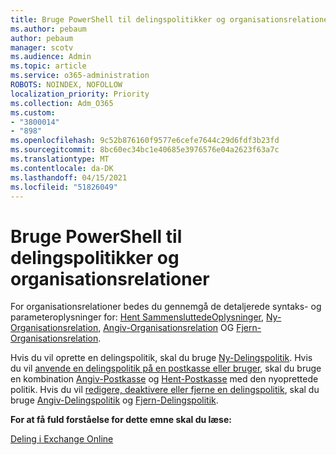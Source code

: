 ```yaml
---
title: Bruge PowerShell til delingspolitikker og organisationsrelationer
ms.author: pebaum
author: pebaum
manager: scotv
ms.audience: Admin
ms.topic: article
ms.service: o365-administration
ROBOTS: NOINDEX, NOFOLLOW
localization_priority: Priority
ms.collection: Adm_O365
ms.custom:
- "3800014"
- "898"
ms.openlocfilehash: 9c52b876160f9577e6cefe7644c29d6fdf3b23fd
ms.sourcegitcommit: 8bc60ec34bc1e40685e3976576e04a2623f63a7c
ms.translationtype: MT
ms.contentlocale: da-DK
ms.lasthandoff: 04/15/2021
ms.locfileid: "51826049"
---
```

# <a name="use-powershell-for-sharing-policies-and-organization-relationships"></a>Bruge PowerShell til delingspolitikker og organisationsrelationer


For organisationsrelationer bedes du gennemgå de detaljerede syntaks- og parameteroplysninger for: [Hent SammensluttedeOplysninger](https://docs.microsoft.com/powershell/module/exchange/get-federationinformation), [Ny-Organisationsrelation](https://docs.microsoft.com/powershell/module/exchange/new-organizationrelationship), [Angiv-Organisationsrelation](https://docs.microsoft.com/powershell/module/exchange/set-organizationrelationship)  OG  [Fjern-Organisationsrelation](https://docs.microsoft.com/powershell/module/exchange/remove-organizationrelationship).

Hvis du vil oprette en delingspolitik, skal du bruge [Ny-Delingspolitik](https://docs.microsoft.com/powershell/module/exchange/new-sharingpolicy). Hvis du vil  [anvende en delingspolitik på en postkasse eller bruger](https://docs.microsoft.com/exchange/sharing/sharing-policies/apply-a-sharing-policy#use-exchange-online-powershell-to-apply-a-sharing-policy-to-one-or-more-mailboxes),  skal du bruge en kombination  [Angiv-Postkasse](https://docs.microsoft.com/powershell/module/exchange/set-mailbox) og [Hent-Postkasse](https://docs.microsoft.com/powershell/module/exchange/get-mailbox) med den nyoprettede politik. Hvis du vil  [redigere, deaktivere eller fjerne en delingspolitik](https://docs.microsoft.com/exchange/sharing/sharing-policies/modify-a-sharing-policy),  skal du bruge  [Angiv-Delingspolitik](https://docs.microsoft.com/powershell/module/exchange/set-sharingpolicy) og [Fjern-Delingspolitik](https://docs.microsoft.com/powershell/module/exchange/remove-sharingpolicy).

**For at få fuld forståelse for dette emne skal du læse:**

[Deling i Exchange Online](https://docs.microsoft.com/exchange/sharing/sharing)